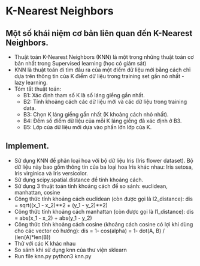 # K-Nearest Neighbors

## Một số khái niệm cơ bản liên quan đến K-Nearest Neighbors.
- Thuật toán K-Nearest Neighbors (KNN) là một trong những thuật toán cơ bản nhất trong Supervised learning (học có giám sát)
- KNN là thuật toán đi tìm đầu ra của một điểm dữ liệu mới bằng cách chỉ dựa trên thông tin của K điểm dữ liệu trong training set gần nó nhất - lazy learning.
- Tóm tắt thuật toán:
   + B1: Xác định tham số K là số láng giềng gần nhất.
   + B2: Tính khoảng cách các dữ liệu mới và các dữ liệu trong training data. 
   + B3: Chọn K láng giềng gần nhất (K khoảng cách nhỏ nhất).
   + B4: Đếm số điểm dữ liệu của mỗi K láng giềng đã xác định ở B3.
   + B5: Lớp của dữ liệu mới dựa vào phần lớn lớp của K.

## Implement.
- Sử dụng KNN để phân loại hoa với bộ dữ liệu Iris (Iris flower dataset). Bộ dữ liệu này bao gồm thông tin của ba loại hoa Iris khác nhau: Iris setosa, Iris virginica và Iris versicolor. 
- Sử dụng scipy.spatial.distance để tính khoảng cách. 
- Sử dụng 3 thuật toán tính khoảng cách để so sánh: euclidean, manhattan, cosine
 - Công thức tính khoảng cách euclidean (còn được gọi là l2_distance):
	dis = sqrt((x_1 - x_2)**2 + (y_1 - y_2)**2)
 - Công thức tính khoảng cách manhattan (còn được gọi là l1_distance):
	dis = abs(x_1 - x_2) + abs(y_1 - y_2)
 - Công thức tính khoảng cách cosine (khoảng cách cosine có lợi khi dùng cho các vector có hướng):
	dis = 1- cos(alpha) = 1- dot(A, B) / (len(A)*len(B))
- Thử với các K khác nhau 
- So sánh khi sử dụng knn của thư viện sklearn
- Run file knn.py 
	python3 knn.py

